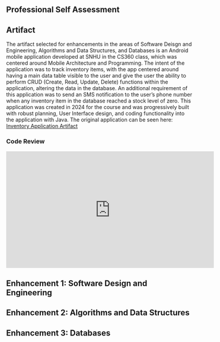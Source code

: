 ## Professional Self Assessment

## Artifact

The artifact selected for enhancements in the areas of Software Deisgn and Engineering, Algorithms and Data Structures, and Databases is an Android mobile application developed at SNHU in the CS360 class, which was centered around Mobile Architecture and Programming. The intent of the application was to track inventory items, with the app centered around having a main data table visible to the user and give the user the ability to perform CRUD (Create, Read, Update, Delete) functions within the application, altering the data in the database. An additional requirement of this application was to send an SMS notification to the user’s phone number when any inventory item in the database reached a stock level of zero. This application was created in 2024 for the course and was progressively built with robust planning, User Interface design, and coding functionality into the application with Java. The original application can be seen here:  
[Inventory Application Artifact](https://github.com/bcwells24/CS360/tree/main/Inventory%20Management%20App)

### Code Review
<iframe width="560" height="315" src="https://youtu.be/Ts-C0oCHXqg" frameborder="0" allowfullscreen></iframe>


## Enhancement 1: Software Design and Engineering
## Enhancement 2: Algorithms and Data Structures 
## Enhancement 3: Databases


